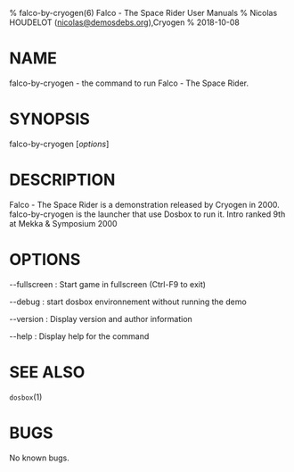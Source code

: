% falco-by-cryogen(6) Falco - The Space Rider User Manuals
% Nicolas HOUDELOT (nicolas@demosdebs.org),Cryogen
% 2018-10-08

# NAME
falco-by-cryogen - the command to run Falco - The Space Rider.

# SYNOPSIS
falco-by-cryogen [*options*]

# DESCRIPTION
Falco - The Space Rider is a demonstration released by Cryogen in 2000.
falco-by-cryogen is the launcher that use Dosbox to run it.
Intro ranked 9th at Mekka & Symposium 2000

# OPTIONS
\--fullscreen
:   Start game in fullscreen (Ctrl-F9 to exit)

\--debug
:   start dosbox environnement without running the demo

\--version
:   Display version and author information

\--help
:   Display help for the command

# SEE ALSO
`dosbox`(1)

# BUGS
No known bugs.
